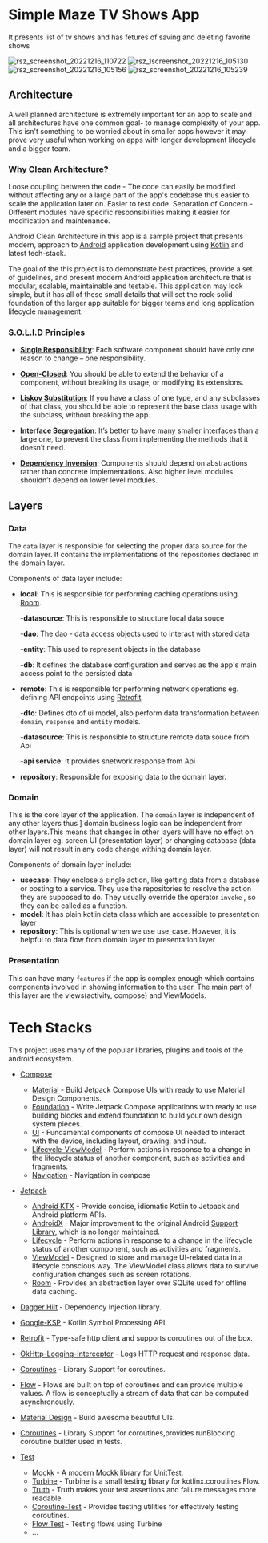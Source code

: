 # Simple Maze TV Shows App 

It presents list of tv shows and has fetures of saving and deleting favorite shows

![rsz_screenshot_20221216_110722](https://user-images.githubusercontent.com/65661628/208087234-328dff57-0956-4229-a649-e9d90bf2b0ee.png)
![rsz_1screenshot_20221216_105130](https://user-images.githubusercontent.com/65661628/208086575-7eb5bf9a-8a80-450a-b9d5-9608f2780926.png)
![rsz_screenshot_20221216_105156](https://user-images.githubusercontent.com/65661628/208087268-d573bcdd-1fc3-4aef-bf44-8a78d40fa6ed.png)
![rsz_screenshot_20221216_105239](https://user-images.githubusercontent.com/65661628/208087311-b34283de-bfc4-4f08-9622-54e0c32b25b1.png)



## Architecture 
A well planned architecture is extremely important for an app to scale and all architectures have one common goal- to manage complexity of your app. This isn't something to be worried about in smaller apps however it may prove very useful when working on apps with longer development lifecycle and a bigger team.

### Why Clean Architecture?
Loose coupling between the code - The code can easily be modified without affecting any or a large part of the app's codebase thus easier to scale the application later on.
Easier to test code.
Separation of Concern - Different modules have specific responsibilities making it easier for modification and maintenance.



Android Clean Architecture in this app is a sample project that presents modern, approach to [Android](https://www.android.com/) application development using [Kotlin](https://kotlinlang.org/) and latest tech-stack.

The goal of the this project is to demonstrate best practices, provide a set of guidelines, and present modern Android
application architecture that is modular, scalable, maintainable and testable. This application may look simple, but it
has all of these small details that will set the rock-solid foundation of the larger app suitable for bigger teams and
long application lifecycle management.

### S.O.L.I.D Principles

- [__Single Responsibility__](https://en.wikipedia.org/wiki/Single-responsibility_principle): Each software component should have only one reason to change – one responsibility.

- [__Open-Closed__](https://en.wikipedia.org/wiki/Open%E2%80%93closed_principle#:~:text=In%20object%2Doriented%20programming%2C%20the,without%20modifying%20its%20source%20code.): You should be able to extend the behavior of a component, without breaking its usage, or modifying its extensions.

- [__Liskov Substitution__](https://en.wikipedia.org/wiki/Liskov_substitution_principle): If you have a class of one type, and any subclasses of that class, you should be able to represent the base class usage with the subclass, without breaking the app.

- [__Interface Segregation__](https://en.wikipedia.org/wiki/Interface_segregation_principle): It’s better to have many smaller interfaces than a large one, to prevent the class from implementing the methods that it doesn’t need.

- [__Dependency Inversion__](https://en.wikipedia.org/wiki/Dependency_inversion_principle): Components should depend on abstractions rather than concrete implementations. Also higher level modules shouldn’t depend on lower level modules.


## Layers

### Data
The ```data``` layer is responsible for selecting the proper data source for the domain layer. It contains the implementations of the repositories declared in the domain layer.

Components of data layer include:

- __local__: This is responsible for performing caching operations using [Room](https://developer.android.com/training/data-storage/room).
 
  -__datasource__: This is responsible to structure local data souce
 
  -__dao__: The dao - data access objects used to interact with stored data
  
  -__entity__: This used to represent objects in the database 
  
  -__db__:  It defines the database configuration and serves as the app's main access point to the persisted data

- __remote__: This is responsible for performing network operations eg. defining API endpoints using [Retrofit](https://square.github.io/retrofit/).
 
  -__dto__: Defines dto of ui model, also perform data transformation between ```domain```, ```response``` and ```entity``` models.
  
  -__datasource__: This is responsible to structure remote data souce from Api
   
  -__api service__: It provides  snetwork response  from Api

- __repository__: Responsible for exposing data to the domain layer.

### Domain
This is the core layer of the application. The ```domain``` layer is independent of any other layers thus ] domain business logic can be independent from other layers.This means that changes in other layers will have no effect on domain layer eg.  screen UI (presentation layer) or changing database (data layer) will not result in any code change withing domain layer.

Components of domain layer include:
- __usecase__: They enclose a single action, like getting data from a database or posting to a service. They use the repositories to resolve the action they are supposed to do. They usually override the operator ```invoke``` , so they can be called as a function.
- __model__: It has plain kotlin data class which are accessible to presentation layer
- __repository__: This is optional when we use use_case. However, it is helpful to data flow from domain layer to presentation layer
### Presentation
This can have many ```features``` if the app is complex enough which contains components involved in showing information to the user. The main part of this layer are the views(activity, compose) and ViewModels.



# Tech Stacks
This project uses many of the popular libraries, plugins and tools of the android ecosystem.

- [Compose](https://developer.android.com/jetpack/compose)
  
    - [Material](https://developer.android.com/jetpack/androidx/releases/compose-material) - Build Jetpack Compose UIs with ready to use Material Design Components.
    - [Foundation](https://developer.android.com/jetpack/androidx/releases/compose-foundation) - Write Jetpack Compose applications with ready to use building blocks and extend foundation to build your own design system pieces.
    - [UI](https://developer.android.com/jetpack/androidx/releases/compose-ui) - Fundamental components of compose UI needed to interact with the device, including layout, drawing, and input.
    - [Lifecycle-ViewModel](https://developer.android.com/jetpack/androidx/releases/lifecycle) - Perform actions in response to a change in the lifecycle status of another component, such as activities and fragments.
    - [Navigation](https://developer.android.com/jetpack/compose/navigation) - Navigation in compose 
  
- [Jetpack](https://developer.android.com/jetpack)

    - [Android KTX](https://developer.android.com/kotlin/ktx.html) - Provide concise, idiomatic Kotlin to Jetpack and Android platform APIs.
    - [AndroidX](https://developer.android.com/jetpack/androidx) - Major improvement to the original Android [Support Library](https://developer.android.com/topic/libraries/support-library/index), which is no longer maintained.
    - [Lifecycle](https://developer.android.com/topic/libraries/architecture/lifecycle) - Perform actions in response to a change in the lifecycle status of another component, such as activities and fragments.
    - [ViewModel](https://developer.android.com/topic/libraries/architecture/viewmodel) - Designed to store and manage UI-related data in a lifecycle conscious way. The ViewModel class allows data to survive configuration changes such as screen rotations.
    - [Room](https://developer.android.com/training/data-storage/room) - Provides an abstraction layer over SQLite used for offline data caching.

- [Dagger Hilt](https://dagger.dev/hilt/) - Dependency Injection library.
- [Google-KSP](https://github.com/google/ksp/) - Kotlin Symbol Processing API  
- [Retrofit](https://square.github.io/retrofit/) - Type-safe http client and supports coroutines out of the box.
- [OkHttp-Logging-Interceptor](https://github.com/square/okhttp/blob/master/okhttp-logging-interceptor/README.md) - Logs HTTP request and response data.
- [Coroutines](https://github.com/Kotlin/kotlinx.coroutines) - Library Support for coroutines.
- [Flow](https://developer.android.com/kotlin/flow) - Flows are built on top of coroutines and can provide multiple values. A flow is conceptually a stream of data that can be computed asynchronously.
- [Material Design](https://material.io/develop/android/docs/getting-started/) - Build awesome beautiful UIs.
- [Coroutines](https://github.com/Kotlin/kotlinx.coroutines) - Library Support for coroutines,provides runBlocking coroutine builder used in tests.

  
- [Test](https://en.wikipedia.org/wiki/Unit_testing)

    - [Mockk](https://mockk.io/) - A modern Mockk library for UnitTest.
    - [Turbine](https://github.com/cashapp/turbine) - Turbine is a small testing library for kotlinx.coroutines Flow.
    - [Truth](https://github.com/google/truth) - Truth makes your test assertions and failure messages more readable.
    - [Coroutine-Test](https://github.com/Kotlin/kotlinx.coroutines/tree/master/kotlinx-coroutines-test) - Provides testing utilities for effectively testing coroutines.
    - [Flow Test](https://developer.android.com/kotlin/flow/test) - Testing flows using Turbine 
    - ...
